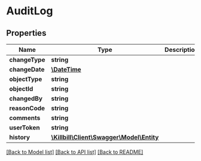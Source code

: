 # AuditLog

## Properties
Name | Type | Description | Notes
------------ | ------------- | ------------- | -------------
**changeType** | **string** |  | [optional] 
**changeDate** | [**\DateTime**](\DateTime.md) |  | [optional] 
**objectType** | **string** |  | [optional] 
**objectId** | **string** |  | [optional] 
**changedBy** | **string** |  | [optional] 
**reasonCode** | **string** |  | [optional] 
**comments** | **string** |  | [optional] 
**userToken** | **string** |  | [optional] 
**history** | [**\Killbill\Client\Swagger\Model\Entity**](Entity.md) |  | [optional] 

[[Back to Model list]](../README.md#documentation-for-models) [[Back to API list]](../README.md#documentation-for-api-endpoints) [[Back to README]](../README.md)

